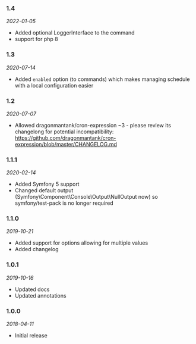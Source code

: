 ### 1.4
_2022-01-05_

  * Added optional LoggerInterface to the command
  * support for php 8

### 1.3
_2020-07-14_

  * Added `enabled` option (to commands) which makes managing schedule with a local configuration easier

### 1.2
_2020-07-07_

  * Allowed dragonmantank/cron-expression ~3 - please review its changelong for potential incompatibility: https://github.com/dragonmantank/cron-expression/blob/master/CHANGELOG.md

### 1.1.1
_2020-02-14_

  * Added Symfony 5 support
  * Changed default output (Symfony\Component\Console\Output\NullOutput now) so symfony/test-pack is no longer required

### 1.1.0
_2019-10-21_

  * Added support for options allowing for multiple values
  * Added changelog
  
  ### 1.0.1
  _2019-10-16_

  * Updated docs
  * Updated annotations

### 1.0.0
_2018-04-11_

  * Initial release
